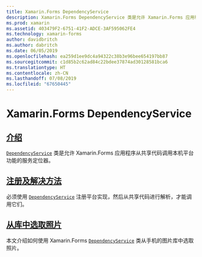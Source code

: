 ```yaml
---
title: Xamarin.Forms DependencyService
description: Xamarin.Forms DependencyService 类是允许 Xamarin.Forms 应用程序从共享代码调用本机平台功能的服务定位器。
ms.prod: xamarin
ms.assetid: 403479F2-6751-41F2-ADCE-3AF595062FE4
ms.technology: xamarin-forms
author: davidbritch
ms.author: dabritch
ms.date: 06/05/2019
ms.openlocfilehash: ea259d1ee9dc4a94322c38b3e96bee654197bb87
ms.sourcegitcommit: c1d85b2c62ad84c22bdee37874ad30128581bca6
ms.translationtype: HT
ms.contentlocale: zh-CN
ms.lasthandoff: 07/08/2019
ms.locfileid: "67650445"
---
```

# <a name="xamarinforms-dependencyservice"></a>Xamarin.Forms DependencyService

## <a name="introductionintroductionmd"></a>[介绍](introduction.md)

[`DependencyService`](xref:Xamarin.Forms.DependencyService) 类是允许 Xamarin.Forms 应用程序从共享代码调用本机平台功能的服务定位器。

## <a name="registration-and-resolutionregistration-and-resolutionmd"></a>[注册及解决方法](registration-and-resolution.md)

必须使用 [`DependencyService`](xref:Xamarin.Forms.DependencyService) 注册平台实现，然后从共享代码进行解析，才能调用它们。

## <a name="picking-a-photo-from-the-libraryphoto-pickermd"></a>[从库中选取照片](photo-picker.md)

本文介绍如何使用 Xamarin.Forms [`DependencyService`](xref:Xamarin.Forms.DependencyService) 类从手机的图片库中选取照片。
